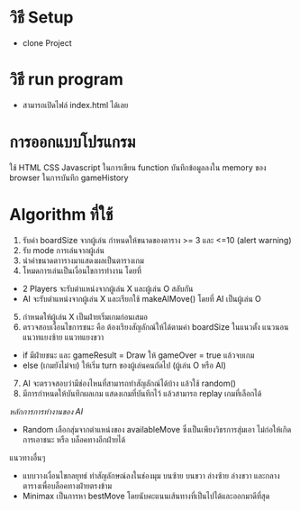 # วิธี Setup
- clone Project
# วิธี run program
- สามารถเปิดไฟล์ index.html ได้เลย

# การออกแบบโปรแกรม
ใช้ HTML CSS Javascript ในการเขียน function 
บันทึกข้อมูลลงใน memory ของ browser ในการบันทึก gameHistory

# Algorithm ที่ใช้ 
1. รับค่า boardSize จากผู้เล่น กำหนดให้ขนาดของตาราง >= 3 และ <=10 (alert warning)
2. รับ mode การเล่นจากผู้เล่น
3. นำค่าขนาดตาารางมาแสดงผลเป็นตารางเกม
4. โหมดการเล่นเป็นเงื่อนไขการทำงาน โดยที่
- 2 Players จะรับตำแหน่งจากผู้เล่น X และผู้เล่น O สลับกัน
- AI จะรับตำแหน่งจากผู้เล่น X และเรียกใช้ makeAIMove() โดยที่ AI เป็นผู้เล่น O
5. กำหนดให้ผู้เล่น X เป็นฝ่ายเริ่มเกมก่อนเสมอ
6. ตรวจสอบเงื่อนไขการชนะ คือ ต้องเรียงสัญลักณ์ให้ได้ตามค่า boardSize ในแนวตั้ง แนวนอน แนวทแยงซ้าย แนวทแยงขวา
- if มีฝ่ายชนะ และ gameResult = Draw ให้ gameOver = true แล้วจบเกม
- else (เกมยังไม่จบ) ให้เริ่ม turn ของผู้เล่นคนถัดไป (ผู้เล่น O หรือ AI)
7. AI จะตรวจสอบว่ามีช่องไหนที่สามารถทำสัญลักณ์ได้บ้าง แล้วใช้ random()
8. มีการกำหนดให้บันทึกผลเกม แสดงเกมที่บันทึกไว้ แล้วสามารถ replay เกมที่เลือกได้

  *หลักการการทำงานของ AI*
  - Random เลือกสุ่มจากตำแหน่งของ availableMove ซึ่งเป็นเพียงวิธรการสุ่มเอา ไม่ก่อให้เกิดการเอาชนะ หรือ บล็อคทางอีกฝ่ายได้

แนวทางอื่นๆ
  - แบบวางเงื่อนไขกลยุทธ์ ทำสัญลักษณ์ลงในช่องมุม บนซ้าย บนขวา ล่างซ้าย ล่างขวา และกลางตารางเพื่อบล็อคทางฝ่ายตรงข้าม
  - Minimax เป็นการหา bestMove โดยนับคะแนนเส้นทางที่เป็นไปได้และออกมาดีที่สุด 
